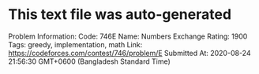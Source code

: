 # This text file was auto-generated

Problem Information:
Code: 746E
Name: Numbers Exchange
Rating: 1900
Tags: greedy, implementation, math
Link: https://codeforces.com/contest/746/problem/E
Submitted At: 2020-08-24 21:56:30 GMT+0600 (Bangladesh Standard Time)